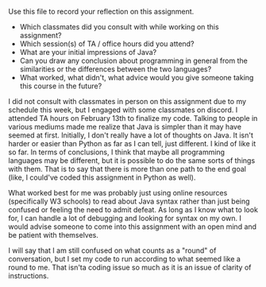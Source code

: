 Use this file to record your reflection on this assignment.

- Which classmates did you consult with while working on this assignment?
- Which session(s) of TA / office hours did you attend?
- What are your initial impressions of Java? 
- Can you draw any conclusion about programming in general from the similarities or the differences between the two languages? 
- What worked, what didn't, what advice would you give someone taking this course in the future?


I did not consult with classmates in person on this assignment due to my schedule this week, but I engaged with some classmates on discord. I attended TA hours on February 13th to finalize my code. Talking to people in various mediums made me realize that Java is simpler than it may have seemed at first. Initially, I don't really have a lot of thoughts on Java. It isn't harder or easier than Python as far as I can tell, just different. I kind of like it so far. In terms of conclusions, I think that maybe all programming languages may be different, but it is possible to do the same sorts of things with them. That is to say that there is more than one path to the end goal (like, I could've coded this assignment in Python as well). 

What worked best for me was probably just using online resources (specifically W3 schools) to read about Java syntax rather than just being confused or feeling the need to admit defeat. As long as I know what to look for, I can handle a lot of debugging and looking for syntax on my own. I would advise someone to come into this assignment with an open mind and be patient with themselves.

I will say that I am still confused on what counts as a "round" of conversation, but I set my code to run according to what seemed like a round to me. That isn'ta coding issue so much as it is an issue of clarity of instructions.